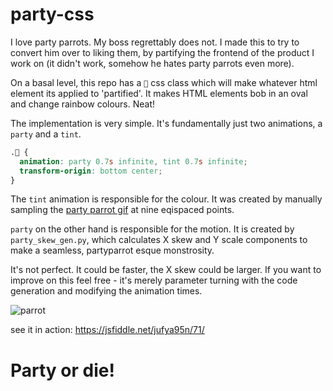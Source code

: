 # party-css
I love party parrots. My boss regrettably does not. I made this to try to convert him over to liking them, by partifying the frontend of the product I work on (it didn't work, somehow he hates party parrots even more).

On a basal level, this repo has a `🦜` css class which will make whatever html element its applied to 'partified'. It makes HTML elements bob in an oval and change rainbow colours. Neat!

The implementation is very simple. It's fundamentally just two animations, a `party` and a `tint`.

```css
.🦜 {
  animation: party 0.7s infinite, tint 0.7s infinite;
  transform-origin: bottom center;
}
```

The `tint` animation is responsible for the colour. It was created by manually sampling the [party parrot gif](https://cultofthepartyparrot.com/) at nine eqispaced points. 

`party` on the other hand is responsible for the motion. It is created by `party_skew_gen.py`, which calculates X skew and Y scale components to make a seamless, partyparrot esque monstrosity.

It's not perfect. It could be faster, the X skew could be larger. If you want to improve on this feel free - it's merely parameter turning with the code generation and modifying the animation times.

![parrot](https://cultofthepartyparrot.com/parrots/hd/parrot.gif)

see it in action: https://jsfiddle.net/jufya95n/71/

# Party or die!
